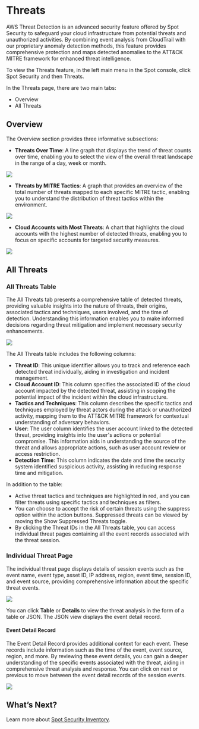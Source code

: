 # Threats

AWS Threat Detection is an advanced security feature offered by Spot Security to safeguard your cloud infrastructure from potential threats and unauthorized activities. By combining event analysis from CloudTrail with our proprietary anomaly detection methods, this feature provides comprehensive protection and maps detected anomalies to the ATT&CK MITRE framework for enhanced threat intelligence.

To view the Threats feature, in the left main menu in the Spot console, click Spot Security and then Threats.

In the Threats page, there are two main tabs:  

* Overview
* All Threats

## Overview 

The Overview section provides three informative subsections:

* **Threats Over Time**: A line graph that displays the trend of threat counts over time, enabling you to select the view of the overall threat landscape in the range of a day, week or month.

<img src="/spot-security/_media/threats-1.png" />  

* **Threats by MITRE Tactics**: A graph that provides an overview of the total number of threats mapped to each specific MITRE tactic, enabling you to understand the distribution of threat tactics within the environment.

<img src="/spot-security/_media/threats-2.png" />

* **Cloud Accounts with Most Threats**: A chart that highlights the cloud accounts with the highest number of detected threats, enabling you to focus on specific accounts for targeted security measures.

<img src="/spot-security/_media/threats-3.png" />

## All Threats

### All Threats Table

The All Threats tab presents a comprehensive table of detected threats, providing valuable insights into the nature of threats, their origins, associated tactics and techniques, users involved, and the time of detection. Understanding this information enables you to make informed decisions regarding threat mitigation and implement necessary security enhancements.

<img src="/spot-security/_media/threats-4.png" />  

The All Threats table includes the following columns:

* **Threat ID**: This unique identifier allows you to track and reference each detected threat individually, aiding in investigation and incident management.
* **Cloud Account ID**: This column specifies the associated ID of the cloud account impacted by the detected threat, assisting in scoping the potential impact of the incident within the cloud infrastructure.
* **Tactics and Techniques**: This column describes the specific tactics and techniques employed by threat actors during the attack or unauthorized activity, mapping them to the ATT&CK MITRE framework for contextual understanding of adversary behaviors.
* **User**: The user column identifies the user account linked to the detected threat, providing insights into the user's actions or potential compromise. This information aids in understanding the source of the threat and allows appropriate actions, such as user account review or access restriction.
* **Detection Time**: This column indicates the date and time the security system identified suspicious activity, assisting in reducing response time and mitigation.  


In addition to the table:

* Active threat tactics and techniques are highlighted in red, and you can filter threats using specific tactics and techniques as filters.
* You can choose to accept the risk of certain threats using the suppress option within the action buttons. Suppressed threats can be viewed by moving the Show Suppressed Threats toggle.
* By clicking the Threat IDs in the All Threats table, you can access individual threat pages containing all the event records associated with the threat session.

### Individual Threat Page

The individual threat page displays details of session events such as the event name, event type, asset ID, IP address, region, event time, session ID, and event source, providing comprehensive information about the specific threat events.

<img src="/spot-security/_media/threats-5.png" />

You can click **Table** or **Details** to view the threat analysis in the form of a table or JSON. The JSON view displays the event detail record.  

#### Event Detail Record  

The Event Detail Record provides additional context for each event. These records include information such as the time of the event, event source, region, and more. By reviewing these event details, you can gain a deeper understanding of the specific events associated with the threat, aiding in comprehensive threat analysis and response. You can click on next or previous to move between the event detail records of the session events.

<img src="/spot-security/_media/threats-6.png" />

## What’s Next?

Learn more about [Spot Security Inventory](spot-security/features/inventory). 
